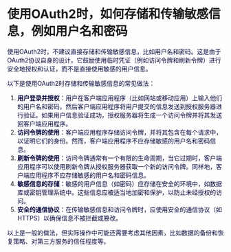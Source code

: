 # 使用OAuth2时，如何存储和传输敏感信息，例如用户名和密码

<font style="color:rgb(5, 7, 59);background-color:rgb(253, 253, 254);">使用OAuth2时，不建议直接存储和传输敏感信息，比如用户名和密码。这是由于OAuth2协议自身的设计，它鼓励使用临时凭证（例如访问令牌和刷新令牌）进行安全地授权和认证，而不是直接使用敏感的用户信息。</font>

<font style="color:rgb(5, 7, 59);background-color:rgb(253, 253, 254);">以下是使用OAuth2时存储和传输敏感信息的常见做法：</font>

1. **<font style="color:rgb(5, 7, 59);background-color:rgb(253, 253, 254);">用户登录并授权</font>**<font style="color:rgb(5, 7, 59);background-color:rgb(253, 253, 254);">：用户在客户端应用程序（比如网站或移动应用）上输入他们的用户名和密码，然后客户端应用程序将用户提交的信息发送到授权服务器进行验证。如果用户信息验证成功，授权服务器将生成一个访问令牌并将其发送回客户端应用程序。</font>
2. **<font style="color:rgb(5, 7, 59);background-color:rgb(253, 253, 254);">访问令牌的使用</font>**<font style="color:rgb(5, 7, 59);background-color:rgb(253, 253, 254);">：客户端应用程序存储访问令牌，并将其包含在每个请求中，以证明它们的身份。然而，客户端应用程序不应存储敏感的用户名和密码信息。</font>
3. **<font style="color:rgb(5, 7, 59);background-color:rgb(253, 253, 254);">刷新令牌的使用</font>**<font style="color:rgb(5, 7, 59);background-color:rgb(253, 253, 254);">：访问令牌通常有一个有限的生命周期，当它过期时，客户端应用程序可以使用刷新令牌从授权服务器获取一个新的访问令牌。同样地，客户端应用程序不应存储敏感的用户名和密码信息。</font>
4. **<font style="color:rgb(5, 7, 59);background-color:rgb(253, 253, 254);">敏感信息的存储</font>**<font style="color:rgb(5, 7, 59);background-color:rgb(253, 253, 254);">：敏感的用户信息（如密码）应存储在安全的环境中，如数据库或密钥管理系统中。这些信息应被适当地加密和保护，以防止未经授权的访问。</font>
5. **<font style="color:rgb(5, 7, 59);background-color:rgb(253, 253, 254);">安全的通信协议</font>**<font style="color:rgb(5, 7, 59);background-color:rgb(253, 253, 254);">：在传输敏感信息和访问令牌时，应使用安全的通信协议（如HTTPS）以确保信息不被拦截或篡改。</font>

<font style="color:rgb(5, 7, 59);background-color:rgb(253, 253, 254);">以上是一般的做法，但实际操作中可能还需要考虑其他因素，比如数据的备份和恢复策略、对第三方服务的信任程度等。</font>
